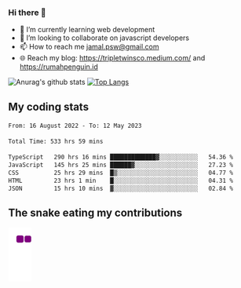 ### Hi there 👋

<!--
**padepokanpenguin/padepokanpenguin** is a ✨ _special_ ✨ repository because its `README.md` (this file) appears on your GitHub profile.
-->

- 🌱 I’m currently learning  web development
- 👯 I’m looking to collaborate on javascript developers
- 📫 How to reach me jamal.psw@gmail.com
- 🌐 Reach my blog:
   https://tripletwinsco.medium.com/ and
   https://rumahpenguin.id

![Anurag's github stats](https://github-readme-stats.vercel.app/api?username=padepokanpenguin&count_private=true&disable_animations=false&show_icons=true&theme=default)
[![Top Langs](https://github-readme-stats.vercel.app/api/top-langs/?username=padepokanpenguin&theme=default&layout=compact)](https://github.com/padepokanpenguin)

## My coding stats

<!--START_SECTION:waka-->

```text
From: 16 August 2022 - To: 12 May 2023

Total Time: 533 hrs 59 mins

TypeScript   290 hrs 16 mins █████████████▓░░░░░░░░░░░   54.36 %
JavaScript   145 hrs 25 mins ██████▓░░░░░░░░░░░░░░░░░░   27.23 %
CSS          25 hrs 29 mins  █▒░░░░░░░░░░░░░░░░░░░░░░░   04.77 %
HTML         23 hrs 1 min    █░░░░░░░░░░░░░░░░░░░░░░░░   04.31 %
JSON         15 hrs 10 mins  ▓░░░░░░░░░░░░░░░░░░░░░░░░   02.84 %
```

<!--END_SECTION:waka-->


## The snake eating my contributions
![snake gif](https://github.com/padepokanpenguin/padepokanpenguin/blob/output/github-contribution-grid-snake.gif)
